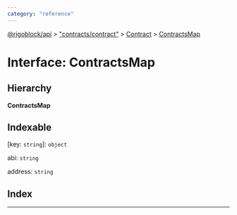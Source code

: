 ```yaml
---
category: "reference"
---
```



[@rigoblock/api](../README.md) > ["contracts/contract"](../modules/_contracts_contract_.md) > [Contract](../classes/_contracts_contract_.contract.md) > [ContractsMap](../interfaces/_contracts_contract_.contract.contractsmap.md)

# Interface: ContractsMap

## Hierarchy

**ContractsMap**

## Indexable

\[key: `string`\]:&nbsp;`object`

 abi: `string`

 address: `string`

## Index

---

